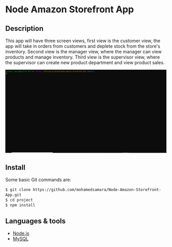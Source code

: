 # Node Amazon Storefront App

## Description

This app will have three screen views, first view is the customer view, the app will take in orders from customers and deplete stock from the store's inventory. Second view is the manager view, where the manager can view products and manage inventory. Third view is the supervisor view, where the supervisor can create new product department and view product sales.

![Node Amazon Storefront App](/screenshots/customer-view.gif)

## Install

Some basic Git commands are:

```
$ git clone https://github.com/mohamedsamara/Node-Amazon-Storefront-App.git
$ cd project
$ npm install

```

## Languages & tools

- [Node.js](https://nodejs.org/en/)
- [MySQL](https://www.mysql.com/)
